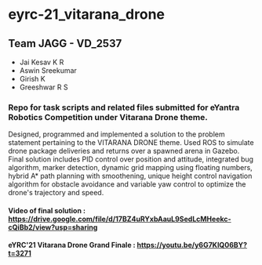 # eyrc-21_vitarana_drone

## Team JAGG - VD_2537
- Jai Kesav K R
- Aswin Sreekumar
- Girish K
- Greeshwar R S

### Repo for task scripts and related files submitted for eYantra Robotics Competition under Vitarana Drone theme.
Designed, programmed and implemented a solution to the problem statement pertaining to the VITARANA DRONE theme. Used ROS to simulate drone package deliveries and returns over a spawned arena in Gazebo. Final solution includes PID control over position and attitude, integrated bug algorithm, marker detection, dynamic grid mapping using floating numbers, hybrid A* path planning with smoothening, unique height control navigation algorithm for obstacle avoidance and variable yaw control to optimize the drone's trajectory and speed.

#### Video of final solution : https://drive.google.com/file/d/17BZ4uRYxbAauL9SedLcMHeekc-cQiBb2/view?usp=sharing

#### eYRC'21 Vitarana Drone Grand Finale : https://youtu.be/y6G7KIQ06BY?t=3271
